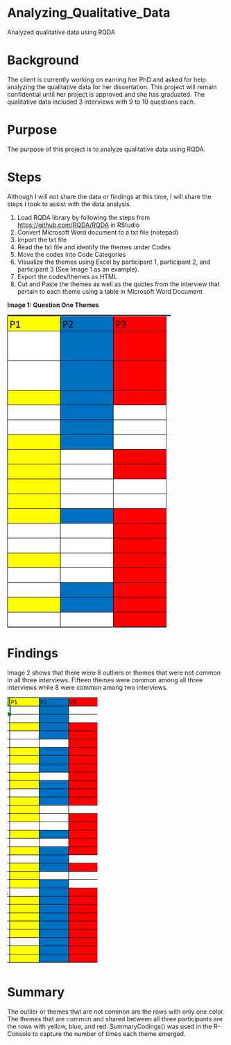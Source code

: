 # Analyzing_Qualitative_Data
Analyzed qualitative data using RQDA

# Background
The client is currently working on earning her PhD and asked for help analyzing the qualitative data for her dissertation. This project will remain confidential until her project is approved and she has graduated.  The qualitative data included 3 interviews with 9 to 10  questions each. 

# Purpose
The purpose of this project is to analyze qualitative data using RQDA. 

# Steps
Although I will not share the data or findings at this time, I will share the steps I took to assist with the data analysis.
1. Load RQDA library by following the steps from https://github.com/RQDA/RQDA in RStudio
2. Convert Microsoft Word document to a txt file (notepad)
3. Import the txt file
4. Read the txt file and identify the themes under Codes
5. Move the codes into Code Categories
6. Visualize the themes using Excel by participant 1, participant 2, and participant 3 (See Image 1 as an example).
7. Export the codes/themes as HTML
8. Cut and Paste the themes as well as the quotes from the interview that pertain to each theme using a table  in Microsoft Word Document

**Image 1: Question One Themes**

![themes.PNG](https://github.com/SindieCastro/Analyzing_Qualitative_Data/blob/main/Images/themes.PNG?raw=true)

# Findings
Image 2 shows that there were 8 outliers or themes that were not common in all three interviews. Fifteen themes were common among all three interviews while 8 were common among two interviews. 

![all_themes.PNG](https://github.com/SindieCastro/Analyzing_Qualitative_Data/blob/main/Images/all%20themes.PNG?raw=true)
# Summary
The outlier or themes that are not common are the rows with only one color. The themes that are common and shared between all three participants are the rows with yellow, blue, and red. SummaryCodings() was used in the R-Console to capture the number of times each theme emerged.  
